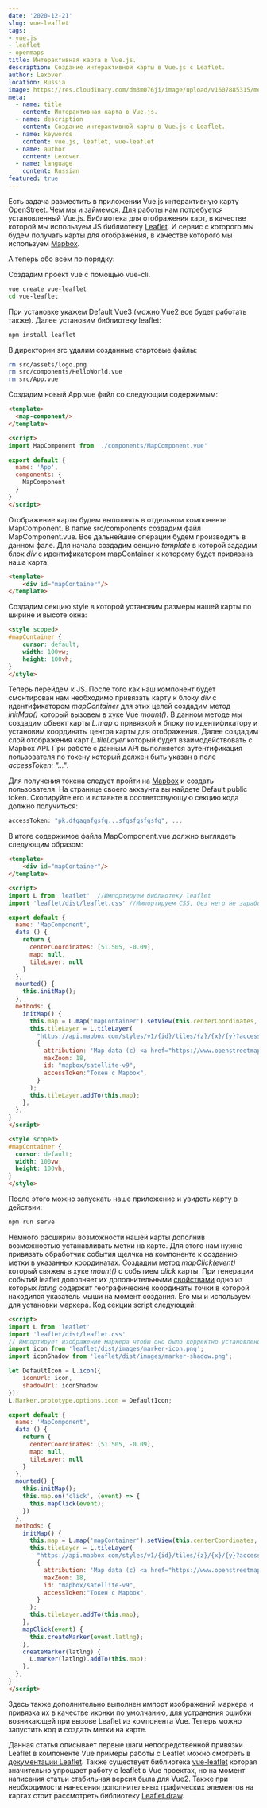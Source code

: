 ```yaml
---
date: '2020-12-21'
slug: vue-leaflet 
tags:
- vue.js 
- leaflet 
- openmaps 
title: Интерактивная карта в Vue.js. 
description: Создание интерактивной карты в Vue.js c Leaflet.
author: Lexover 
location: Russia 
image: https://res.cloudinary.com/dm3m076ji/image/upload/v1607885315/media/lexover_blog/vue-leaflet_hpvyxa.png
meta:
  - name: title
    content: Интерактивная карта в Vue.js. 
  - name: description
    content: Создание интерактивной карты в Vue.js c Leaflet.
  - name: keywords
    content: vue.js, leaflet, vue-leaflet
  - name: author
    content: Lexover 
  - name: language
    content: Russian 
featured: true
---
```


Есть задача разместить в приложении Vue.js интерактивную карту OpenStreet. Чем мы и займемся. Для работы нам потребуется установленный Vue.js. Библиотека для отображения карт, в качестве которой мы используем JS библиотеку [Leaflet](https://leafletjs.com/index.html). И сервис с которого мы будем получать карты для отображения, в качестве которого мы используем [Mapbox](https://www.mapbox.com/).

А теперь обо всем по порядку:

Создадим проект vue с помощью vue-cli.

```bash
vue create vue-leaflet
cd vue-leaflet
```

При установке укажем Default Vue3 (можно Vue2 все будет работать также). Далее установим библиотеку leaflet:

```bash
npm install leaflet
```

В директории src удалим созданные стартовые файлы: 

```bash
rm src/assets/logo.png
rm src/components/HelloWorld.vue
rm src/App.vue
```

Создадим новый App.vue файл со следующим содержимым:

```html
<template>
  <map-component/> 
</template>

<script>
import MapComponent from './components/MapComponent.vue'

export default {
  name: 'App',
  components: {
    MapComponent 
  }
}
</script>
```
Отображение карты будем выполнять в отдельном компоненте MapComponent. В папке src/components создадим файл MapComponent.vue. Все дальнейшие операции будем производить в данном фале. Для начала создадим секцию *template* в которой зададим блок *div* с идентификатором mapContainer к которому будет привязана наша карта:

```html
<template>
    <div id="mapContainer"/>
</template>
```
Создадим секцию style в которой установим размеры нашей карты по ширине и высоте окна:

```html
<style scoped>
#mapContainer {
    cursor: default;
    width: 100vw;
    height: 100vh;
}
</style>
```
Теперь перейдем к JS. После того как наш компонент будет смонтирован нам необходимо привязать карту к блоку *div* с идентификатором *mapContainer* для этих целей создадим метод *initMap()* который вызовем в хуке Vue *mount()*. В данном методе мы создадим объект карты *L.map* с привязкой к блоку по идентификатору и установим координаты центра карты для отображения. Далее создадим слой отображения карт *L.tileLayer* который будет взаимодействовать с Mapbox API. При работе с данным API выполняется аутентификация пользователя по токену который должен быть указан в поле *accessToken: "..."*. 

Для получения токена следует пройти на [Mapbox](https://account.mapbox.com/auth/signin/) и создать пользователя. На странице своего аккаунта вы найдете Default public token. Скопируйте его и вставьте в соответствующую секцию кода должно получиться:
```js
accessToken: "pk.dfgagafgsfg...sfgsfgsfgsfg", ...
```
В итоге содержимое файла MapComponent.vue должно выглядеть следующим образом:
```html
<template>
    <div id="mapContainer"/>
</template>

<script>
import L from 'leaflet'  //Импортируем библиотеку leaflet
import 'leaflet/dist/leaflet.css' //Импортируем CSS, без него не заработает

export default {
  name: 'MapComponent',
  data () {
    return {
      centerCoordinates: [51.505, -0.09],
      map: null,
      tileLayer: null
    }
  },
  mounted() {
    this.initMap();
  },
  methods: {
    initMap() {
      this.map = L.map('mapContainer').setView(this.centerCoordinates, 13);
      this.tileLayer = L.tileLayer(
        "https://api.mapbox.com/styles/v1/{id}/tiles/{z}/{x}/{y}?access_token=pk.eyJ1IjoibGV4b3ZlciIsImEiOiJja2l5aXU3dWgxZGVwMzBtZTl1dnVzN2h5In0.3UXgGUaoXN0pMj2iS6keFQ",
        {
          attribution: 'Map data (c) <a href="https://www.openstreetmap.org/">OpenStreetMap</a> contributors, <a href="https://creativecommons.org/licenses/by-sa/2.0/">CC-BY-SA</a>, Imagery (c) <a href="https://www.mapbox.com/">Mapbox</a>',
          maxZoom: 18,
          id: "mapbox/satellite-v9",
          accessToken:"Токен с Mapbox",
        }
      );
      this.tileLayer.addTo(this.map);
    },
  },
}
</script>

<style scoped>
#mapContainer {
  cursor: default;
  width: 100vw;
  height: 100vh;
}
</style>
```

После этого можно запускать наше приложение и увидеть карту в действии:
```bash
npm run serve
```
Немного расширим возможности нашей карты дополнив возможностью устанавливать метки на карте. Для этого нам нужно привязать обработчик события щелчка на компоненте к созданию метки в указанных координатах. Создадим метод  *mapClick(event)* который свяжем в хуке *mount()* с событием *click* карты. При генерации событий leaflet дополняет их дополнительными [свойствами](https://leafletjs.com/reference-1.7.1.html#event) одно из которых *latlng* содержит географические координаты точки в которой находился указатель мыши на момент создания. Его мы и  используем для установки маркера. Код секции script следующий:

```html
<script>
import L from 'leaflet'
import 'leaflet/dist/leaflet.css'
// Импортирует изображение маркера чтобы оно было корректно установлено
import icon from 'leaflet/dist/images/marker-icon.png';
import iconShadow from 'leaflet/dist/images/marker-shadow.png';

let DefaultIcon = L.icon({
    iconUrl: icon,
    shadowUrl: iconShadow
});
L.Marker.prototype.options.icon = DefaultIcon;

export default {
  name: 'MapComponent',
  data () {
    return {
      centerCoordinates: [51.505, -0.09],
      map: null,
      tileLayer: null
    }
  },
  mounted() {
    this.initMap();
    this.map.on('click', (event) => {
      this.mapClick(event);
    })
  },
  methods: {
    initMap() {
      this.map = L.map('mapContainer').setView(this.centerCoordinates, 13);
      this.tileLayer = L.tileLayer(
        "https://api.mapbox.com/styles/v1/{id}/tiles/{z}/{x}/{y}?access_token=pk.eyJ1IjoibGV4b3ZlciIsImEiOiJja2l5aXU3dWgxZGVwMzBtZTl1dnVzN2h5In0.3UXgGUaoXN0pMj2iS6keFQ",
        {
          attribution: 'Map data (c) <a href="https://www.openstreetmap.org/">OpenStreetMap</a> contributors, <a href="https://creativecommons.org/licenses/by-sa/2.0/">CC-BY-SA</a>, Imagery (c) <a href="https://www.mapbox.com/">Mapbox</a>',
          maxZoom: 18,
          id: "mapbox/satellite-v9",
          accessToken:"Токен с Mapbox",
        }
      );
      this.tileLayer.addTo(this.map);
    },
    mapClick(event) {
      this.createMarker(event.latlng);
    },
    createMarker(latlng) {
      L.marker(latlng).addTo(this.map);
    },
  },
}
</script>
```
Здесь также дополнительно выполнен импорт изображений маркера и привязка их в качестве иконки по умолчанию, для устранения ошибки возникающей при вызове Leaflet из компонента Vue. Теперь можно запустить код и создать метки на карте.

Данная статья описывает первые шаги непосредственной привязки Leaflet в компоненте Vue примеры работы с Leaflet можно смотреть в [документации Leaflet](https://leafletjs.com/examples.html). Также существует библиотека [vue-leaflet](https://github.com/vue-leaflet/Vue2Leaflet) которая значительно упрощает работу с leaflet в Vue проектах, но на момент написания статьи стабильная версия была для Vue2. Также при необходимости нанесения дополнительных графических элементов на картах стоит рассмотреть библиотеку [Leaflet.draw](https://github.com/Leaflet/Leaflet.draw).